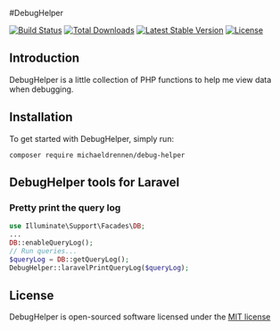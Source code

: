 #DebugHelper

<p align="left">
<a href="https://travis-ci.org/michaeldrennen/debug-helper"><img src="https://travis-ci.org/michaeldrennen/debug-helper.svg" alt="Build Status"></a>
<a href="https://packagist.org/packages/laravel/tinker"><img src="https://poser.pugx.org/michaeldrennen/debug-helper/d/total.svg" alt="Total Downloads"></a>
<a href="https://packagist.org/packages/laravel/tinker"><img src="https://poser.pugx.org/michaeldrennen/debug-helper/v/stable.svg" alt="Latest Stable Version"></a>
<a href="https://packagist.org/packages/laravel/tinker"><img src="https://poser.pugx.org/michaeldrennen/debug-helper/license.svg" alt="License"></a>
</p>

## Introduction

DebugHelper is a little collection of PHP functions to help me view data when debugging.

## Installation

To get started with DebugHelper, simply run:

    composer require michaeldrennen/debug-helper


## DebugHelper tools for Laravel

### Pretty print the query log
```php
use Illuminate\Support\Facades\DB;
...
DB::enableQueryLog();
// Run queries...
$queryLog = DB::getQueryLog();
DebugHelper::laravelPrintQueryLog($queryLog);
```


## License

DebugHelper is open-sourced software licensed under the [MIT license](http://opensource.org/licenses/MIT)